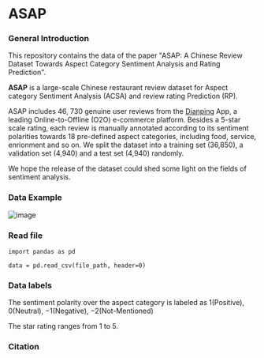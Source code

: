 # ASAP
### General Introduction

This repository contains the data of the paper "ASAP: A Chinese Review Dataset Towards Aspect Category Sentiment Analysis and Rating Prediction".

**ASAP** is a large-scale Chinese restaurant review dataset for Aspect category Sentiment Analysis (ACSA) and review rating Prediction (RP).

ASAP includes 46, 730 genuine user reviews from the [Dianping](https://www.dianping.com/) App, a leading Online-to-Offline (O2O) e-commerce platform. Besides a 5-star scale rating, each review is manually annotated according to its sentiment polarities towards 18 pre-defined aspect categories, including food, service, enrionment and so on. We split the dataset into a training set (36,850), a validation set (4,940) and a test set (4,940) randomly.  

We hope the release of the dataset could shed some light on the fields of sentiment analysis.

### Data Example

![image](https://github.com/Meituan-Dianping/asap/blob/master/example_review.png)

### Read file

  ```
  import pandas as pd
  
  data = pd.read_csv(file_path, header=0)
  ```
### Data labels

The sentiment polarity over the aspect category is labeled as 1(Positive), 0(Neutral), −1(Negative), −2(Not-Mentioned)

The star rating ranges from 1 to 5.

### Citation
